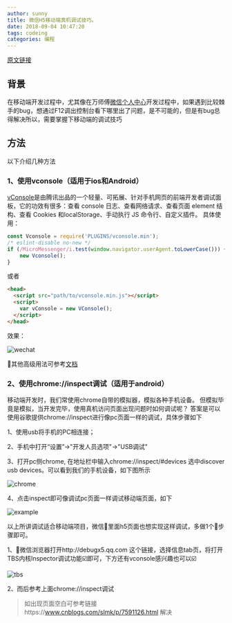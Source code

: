 ```yaml
---
author: sunny
title: 微信H5移动端真机调试技巧。
date: 2018-09-04 10:47:20
tags: codeing
categories: 编程
---
```


[原文链接](https://sunnyshining.github.io/2018/debug-skill/index.html)

## 背景

在移动端开发过程中，尤其像在万师傅[微信个人中心](https://wxuser.wanshifu.com/)开发过程中，如果遇到比较棘手的bug，想通过F12调出控制台看下哪里出了问题，是不可能的，但是有bug总得解决所以，需要掌握下移动端的调试技巧

<!-- more -->

## 方法

以下介绍几种方法

### 1、使用vconsole（适用于ios和Android）

[vConsole](https://github.com/Tencent/vConsole)是由腾讯出品的一个轻量、可拓展、针对手机网页的前端开发者调试面板，它的功效有很多：查看 console 日志、查看网络请求、查看页面 element 结构、查看 Cookies 和localStorage、手动执行 JS 命令行、自定义插件。
具体使用：

```javascript
const Vconsole = require('PLUGINS/vconsole.min');
/* eslint-disable no-new */
if (/MicroMessenger/i.test(window.navigator.userAgent.toLowerCase())) {
    new Vconsole();
}
```

或者

```html
<head>
  <script src="path/to/vconsole.min.js"></script>
  <script>
    var vConsole = new VConsole();
  </script>
</head>
```
效果：

![wechat](https://qncdn.wanshifu.com/7081e388fa8740319848b429cb459e12)

其他高级用法可参考[文档](https://github.com/Tencent/vConsole/blob/dev/README_CN.md)

### 2、使用chrome://inspect调试（适用于android）

移动端开发时，我们常使用chrome自带的模拟器，模拟各种手机设备。 但模拟毕竟是模拟，当开发完毕，使用真机访问页面出现问题时如何调试呢？
答案是可以使用谷歌提供chrome://inspect进行像pc页面一样的调试，具体步骤如下

1、使用usb将手机的PC相连接；

2、手机中打开“设置”->"开发人员选项"->"USB调试"

3、打开pc侧chrome, 在地址栏中输入chrome://inspect/#devices 选中discover usb devices。可以看到我们的手机设备，如下图所示

![chrome](https://qncdn.wanshifu.com/57ad65c61444944b300485ef97fd1ccf)

4、点击inspect即可像调试pc页面一样调试移动端页面，如下

![example](https://qncdn.wanshifu.com/e70a00b53e9d01e33996e62c971903f0)

以上所讲调试适合移动端项目，微信里面h5页面也想实现这样调试，多做1个步骤即可。

1、微信浏览器打开http://debugx5.qq.com 这个链接，选择信息tab页，将打开TBS内核Inspector调试功能☑️即可，下方还有vconsole感兴趣也可以☑️

![tbs](https://qncdn.wanshifu.com/e0c124057be5e57ff03f9f2db325e84c)

2、而后参考上面chrome://inspect调试

> 如出现页面空白可参考链接https://www.cnblogs.com/slmk/p/7591126.html 解决